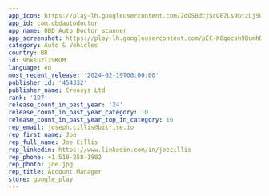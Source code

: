 ```yaml
---
app_icon: https://play-lh.googleusercontent.com/2dQSBdcjScQE7Ls9btzLjSUH0wlZZmAgFIxEgMcZG-D3k8708Y2cli_GnL8mSeLOTQ
app_id: com.obdautodoctor
app_name: OBD Auto Doctor scanner
app_screenshot: https://play-lh.googleusercontent.com/pEC-K6qocsh9BumhDoncbT8csO7fRucNgOhJTlxg0ewjtxLJjDPZsget-77lql70Ug
category: Auto & Vehicles
country: BR
id: 9hksuzlz9KOM
language: en
most_recent_release: '2024-02-19T00:00:00'
publisher_id: '454332'
publisher_name: Creosys Ltd
rank: '197'
release_count_in_past_year: '24'
release_count_in_past_year_category: 10
release_count_in_past_year_top_in_category: 16
rep_email: joseph.cillis@bitrise.io
rep_first_name: Joe
rep_full_name: Joe Cillis
rep_linkedin: https://www.linkedin.com/in/joecillis
rep_phone: +1 518-258-1902
rep_photo: joe.jpg
rep_title: Account Manager
store: google_play
---
```

